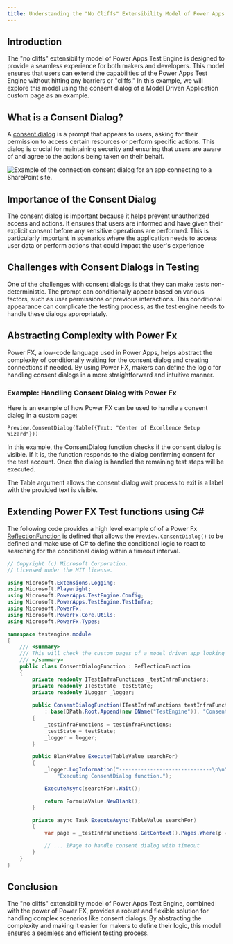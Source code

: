 ```yaml
---
title: Understanding the "No Cliffs" Extensibility Model of Power Apps Test Engine
---
```


## Introduction

The "no cliffs" extensibility model of Power Apps Test Engine is designed to provide a seamless experience for both makers and developers. This model ensures that users can extend the capabilities of the Power Apps Test Engine without hitting any barriers or "cliffs." In this example, we will explore this model using the consent dialog of a Model Driven Application custom page as an example.

## What is a Consent Dialog?

A [consent dialog](https://learn.microsoft.com/power-apps/maker/canvas-apps/connections-list#connection-consent-dialog) is a prompt that appears to users, asking for their permission to access certain resources or perform specific actions. This dialog is crucial for maintaining security and ensuring that users are aware of and agree to the actions being taken on their behalf.

![Example of the connection consent dialog for an app connecting to a SharePoint site.](https://learn.microsoft.com/power-apps/maker/canvas-apps/media/connections-list/power_apps_consent_dialog.png)

## Importance of the Consent Dialog

The consent dialog is important because it helps prevent unauthorized access and actions. It ensures that users are informed and have given their explicit consent before any sensitive operations are performed. This is particularly important in scenarios where the application needs to access user data or perform actions that could impact the user's experience

## Challenges with Consent Dialogs in Testing

One of the challenges with consent dialogs is that they can make tests non-deterministic. The prompt can conditionally appear based on various factors, such as user permissions or previous interactions. This conditional appearance can complicate the testing process, as the test engine needs to handle these dialogs appropriately.

## Abstracting Complexity with Power Fx

Power FX, a low-code language used in Power Apps, helps abstract the complexity of conditionally waiting for the consent dialog and creating connections if needed. By using Power FX, makers can define the logic for handling consent dialogs in a more straightforward and intuitive manner.

### Example: Handling Consent Dialog with Power Fx

Here is an example of how Power FX can be used to handle a consent dialog in a custom page:

```powerfx
Preview.ConsentDialog(Table({Text: "Center of Excellence Setup Wizard"}))
```

In this example, the ConsentDialog function checks if the consent dialog is visible. If it is, the function responds to the dialog confirming consent for the test account. Once the dialog is handled the remaining test steps will be executed.

The Table argument allows the consent dialog wait process to exit is a label with the provided text is visible.

## Extending Power FX Test functions using C#

The following code provides a high level example of of a Power Fx [ReflectionFunction](https://learn.microsoft.com/dotnet/api/microsoft.powerfx.reflectionfunction) is defined that allows the `Preview.ConsentDialog()` to be defined and make use of C# to define the conditional logic to react to searching for the conditional dialog within a timeout interval. 

```csharp
﻿// Copyright (c) Microsoft Corporation.
// Licensed under the MIT license.

using Microsoft.Extensions.Logging;
using Microsoft.Playwright;
using Microsoft.PowerApps.TestEngine.Config;
using Microsoft.PowerApps.TestEngine.TestInfra;
using Microsoft.PowerFx;
using Microsoft.PowerFx.Core.Utils;
using Microsoft.PowerFx.Types;

namespace testengine.module
{
    /// <summary>
    /// This will check the custom pages of a model driven app looking for a consent dialog
    /// </summary>
    public class ConsentDialogFunction : ReflectionFunction
    {
        private readonly ITestInfraFunctions _testInfraFunctions;
        private readonly ITestState _testState;
        private readonly ILogger _logger;
    
        public ConsentDialogFunction(ITestInfraFunctions testInfraFunctions, ITestState testState, ILogger logger)
            : base(DPath.Root.Append(new DName("TestEngine")), "ConsentDialog", FormulaType.Blank, SearchType)
        {
            _testInfraFunctions = testInfraFunctions;
            _testState = testState;
            _logger = logger;
        }

        public BlankValue Execute(TableValue searchFor)
        {
            _logger.LogInformation("------------------------------\n\n" +
                "Executing ConsentDialog function.");

            ExecuteAsync(searchFor).Wait();

            return FormulaValue.NewBlank();
        }

        private async Task ExecuteAsync(TableValue searchFor)
        {
            var page = _testInfraFunctions.GetContext().Pages.Where(p => p.Url.Contains("main.aspx")).First();

            // ... IPage to handle consent dialog with timeout
        }
    }
}
```

## Conclusion

The "no cliffs" extensibility model of Power Apps Test Engine, combined with the power of Power FX, provides a robust and flexible solution for handling complex scenarios like consent dialogs. By abstracting the complexity and making it easier for makers to define their logic, this model ensures a seamless and efficient testing process.
